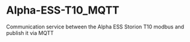 # Alpha-ESS-T10_MQTT

Communication service between the Alpha ESS Storion T10 modbus and publish it via MQTT

